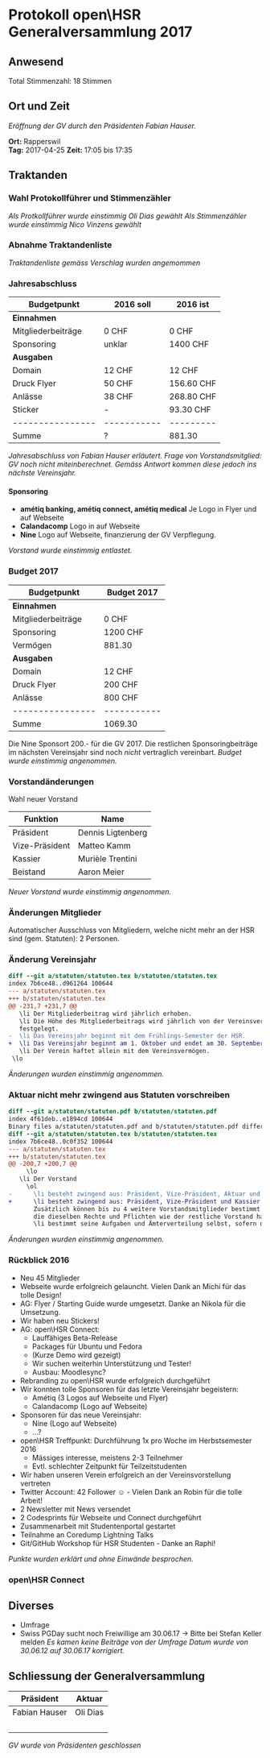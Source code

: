 # Protokoll open\HSR Generalversammlung 2017

## Anwesend

Total Stimmenzahl: 18 Stimmen 

## Ort und Zeit

*Eröffnung der GV durch den Präsidenten Fabian Hauser.*

**Ort:** Rapperswil  
**Tag:** 2017-04-25
**Zeit:** 17:05 bis 17:35

## Traktanden

### Wahl Protokollführer und Stimmenzähler
*Als Protkollführer wurde einstimmig Oli Dias gewählt*
*Als Stimmenzähler wurde einstimmig Nico Vinzens gewählt*
### Abnahme Traktandenliste 
*Traktandenliste gemäss Verschlag wurden angemommen*
### Jahresabschluss

Budgetpunkt     | 2016 soll | 2016 ist |
----------------|---------- |--------- |
**Einnahmen**   |           |
Mitgliederbeiträge | 0 CHF  | 0 CHF
Sponsoring      | unklar    | 1400 CHF
**Ausgaben**    |           |
Domain          | 12 CHF    | 12 CHF
Druck Flyer     | 50 CHF    | 156.60 CHF
Anlässe         | 38 CHF    | 268.80 CHF
Sticker         | -         | 93.30 CHF
----------------|-----------|--------- |
Summe           | ?         | 881.30 

*Jahresabschluss von Fabian Hauser erläutert.*
*Frage von Vorstandsmitglied: GV noch nicht miteinberechnet. Gemäss Antwort kommen diese jedoch ins nächste Vereinsjahr.*
#### Sponsoring

- **amétiq banking, amétiq connect, amétiq medical**
  Je Logo in Flyer und auf Webseite
- **Calandacomp**
  Logo in auf Webseite
- **Nine**
  Logo auf Webseite, finanzierung der GV Verpflegung.

*Vorstand wurde einstimmig entlastet.*

### Budget 2017

Budgetpunkt     | Budget 2017
----------------|------------
**Einnahmen**   |
Mitgliederbeiträge | 0 CHF
Sponsoring      | 1200 CHF
Vermögen        | 881.30
**Ausgaben**    |
Domain          | 12 CHF
Druck Flyer     | 200 CHF
Anlässe         | 800 CHF
----------------|-----------|
Summe           | 1069.30   |


Die Nine Sponsort 200.- für die GV 2017.
Die restlichen Sponsoringbeiträge im nächsten Vereinsjahr sind noch *nicht* vertraglich vereinbart.
*Budget wurde einstimmig angenommen.* 
### Vorstandänderungen

Wahl neuer Vorstand

Funktion  | Name
----------|---------------
Präsident | Dennis Ligtenberg
Vize-Präsident | Matteo Kamm
Kassier | Murièle Trentini
Beistand | Aaron Meier

*Neuer Vorstand wurde einstimmig angenommen.*

### Änderungen Mitglieder

Automatischer Ausschluss von Mitgliedern, welche nicht mehr an der HSR sind (gem. Statuten): 2 Personen.

### Änderung Vereinsjahr

```diff
diff --git a/statuten/statuten.tex b/statuten/statuten.tex
index 7b6ce48..d961264 100644
--- a/statuten/statuten.tex
+++ b/statuten/statuten.tex
@@ -231,7 +231,7 @@
   \li Der Mitgliederbeitrag wird jährlich erhoben.
   \li Die Höhe des Mitgliederbeitrags wird jährlich von der Vereinsversammlung
   festgelegt.
-  \li Das Vereinsjahr beginnt mit dem Frühlings-Semester der HSR.
+  \li Das Vereinsjahr beginnt am 1. Oktober und endet am 30. September.
   \li Der Verein haftet allein mit dem Vereinsvermögen.
 \lo
```
*Änderungen wurden einstimmig angenommen.*

### Aktuar nicht mehr zwingend aus Statuten vorschreiben

```diff
diff --git a/statuten/statuten.pdf b/statuten/statuten.pdf
index 4f61deb..e1894cd 100644
Binary files a/statuten/statuten.pdf and b/statuten/statuten.pdf differ
diff --git a/statuten/statuten.tex b/statuten/statuten.tex
index 7b6ce48..0c0f352 100644
--- a/statuten/statuten.tex
+++ b/statuten/statuten.tex
@@ -200,7 +200,7 @@
     \lo
   \li Der Vorstand
     \ol
-      \li besteht zwingend aus: Präsident, Vize-Präsident, Aktuar und Kassier.
+      \li besteht zwingend aus: Präsident, Vize-Präsident und Kassier.
       Zusätzlich können bis zu 4 weitere Vorstandsmitglieder bestimmt werden,
       die dieselben Rechte und Pflichten wie der restliche Vorstand haben.
       \li bestimmt seine Aufgaben und Ämterverteilung selbst, sofern nicht von
```
*Änderungen wurden einstimmig angenommen.*

### Rückblick 2016

- Neu 45 Mitglieder
- Webseite wurde erfolgreich gelauncht. Vielen Dank an Michi für das tolle Design!
- AG: Flyer / Starting Guide wurde umgesetzt. Danke an Nikola für die Umsetzung.
- Wir haben neu Stickers!
- AG: open\HSR Connect:
  - Lauffähiges Beta-Release
  - Packages für Ubuntu und Fedora
  - (Kurze Demo wird gezeigt)
  - Wir suchen weiterhin Unterstützung und Tester!
  - Ausbau: Moodlesync?
- Rebranding zu open\HSR wurde erfolgreich durchgeführt
- Wir konnten tolle Sponsoren für das letzte Vereinsjahr begeistern:
  - Amétiq (3 Logos auf Webseite und Flyer)
  - Calandacomp (Logo auf Webseite)
- Sponsoren für das neue Vereinsjahr:
  - Nine (Logo auf Webseite)
  - ...?
- open\HSR Treffpunkt: Durchführung 1x pro Woche im Herbstsemester 2016
  - Mässiges interesse, meistens 2-3 Teilnehmer
  - Evtl. schlechter Zeitpunkt für Teilzeitstudenten
- Wir haben unseren Verein erfolgreich an der Vereinsvorstellung vertreten
- Twitter Account: 42 Follower ☺️ - Vielen Dank an Robin für die tolle Arbeit!
- 2 Newsletter mit News versendet
- 2 Codesprints für Webseite und Connect durchgeführt
- Zusammenarbeit mit Studentenportal gestartet
- Teilnahme an Coredump Lightning Talks
- Git/GitHub Workshop für HSR Studenten - Danke an Raphi!

*Punkte wurden erklärt und ohne Einwände besprochen.* 

### open\HSR Connect

## Diverses

- Umfrage
- Swiss PGDay sucht noch Freiwillige am 30.06.17 -> Bitte bei Stefan Keller melden
*Es kamen keine Beiträge von der Umfrage*
*Datum wurde von 30.06.12 auf 30.06.17 korrigiert.*


## Schliessung der Generalversammlung

Präsident | Aktuar
------------|----------
Fabian Hauser | Oli Dias
&nbsp; | &nbsp;

*GV wurde von Präsidenten geschlossen*
